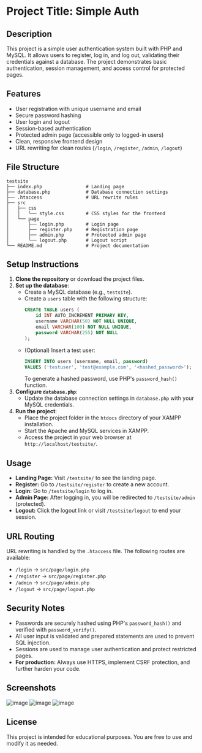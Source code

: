 # Project Title: Simple Auth

## Description
This project is a simple user authentication system built with PHP and MySQL. It allows users to register, log in, and log out, validating their credentials against a database. The project demonstrates basic authentication, session management, and access control for protected pages.

## Features
- User registration with unique username and email
- Secure password hashing
- User login and logout
- Session-based authentication
- Protected admin page (accessible only to logged-in users)
- Clean, responsive frontend design
- URL rewriting for clean routes (`/login`, `/register`, `/admin`, `/logout`)

## File Structure
```
testsite
├── index.php                # Landing page
├── database.php             # Database connection settings
├── .htaccess                # URL rewrite rules
├── src
│   ├── css
│   │   └── style.css        # CSS styles for the frontend
│   └── page
│       ├── login.php        # Login page
│       ├── register.php     # Registration page
│       ├── admin.php        # Protected admin page
│       └── logout.php       # Logout script
└── README.md                # Project documentation
```

## Setup Instructions
1. **Clone the repository** or download the project files.
2. **Set up the database**:
   - Create a MySQL database (e.g., `testsite`).
   - Create a `users` table with the following structure:
     ```sql
     CREATE TABLE users (
         id INT AUTO_INCREMENT PRIMARY KEY,
         username VARCHAR(50) NOT NULL UNIQUE,
         email VARCHAR(100) NOT NULL UNIQUE,
         password VARCHAR(255) NOT NULL
     );
     ```
   - (Optional) Insert a test user:
     ```sql
     INSERT INTO users (username, email, password)
     VALUES ('testuser', 'test@example.com', '<hashed_password>');
     ```
     To generate a hashed password, use PHP's `password_hash()` function.
3. **Configure `database.php`**:
   - Update the database connection settings in `database.php` with your MySQL credentials.
4. **Run the project**:
   - Place the project folder in the `htdocs` directory of your XAMPP installation.
   - Start the Apache and MySQL services in XAMPP.
   - Access the project in your web browser at `http://localhost/testsite/`.

## Usage
- **Landing Page:** Visit `/testsite/` to see the landing page.
- **Register:** Go to `/testsite/register` to create a new account.
- **Login:** Go to `/testsite/login` to log in.
- **Admin Page:** After logging in, you will be redirected to `/testsite/admin` (protected).
- **Logout:** Click the logout link or visit `/testsite/logout` to end your session.

## URL Routing
URL rewriting is handled by the `.htaccess` file. The following routes are available:
- `/login` → `src/page/login.php`
- `/register` → `src/page/register.php`
- `/admin` → `src/page/admin.php`
- `/logout` → `src/page/logout.php`

## Security Notes
- Passwords are securely hashed using PHP's `password_hash()` and verified with `password_verify()`.
- All user input is validated and prepared statements are used to prevent SQL injection.
- Sessions are used to manage user authentication and protect restricted pages.
- **For production:** Always use HTTPS, implement CSRF protection, and further harden your code.

## Screenshots
![image](https://github.com/user-attachments/assets/3dc1dfd0-993d-439d-9fc5-cbcc1960f792)
![image](https://github.com/user-attachments/assets/ea3e9f16-6c3f-4e69-991e-980f7beb0069)
![image](https://github.com/user-attachments/assets/7bb50639-582b-41fc-be16-5c7a2412039c)

## License
This project is intended for educational purposes. You are free to use and modify it as needed.
